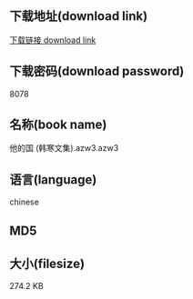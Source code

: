 ## 下载地址(download link)
[下载链接 download link](https://tutu365.netlify.app/?s=%E4%BB%96%E7%9A%84%E5%9B%BD+%28%E9%9F%A9%E5%AF%92%E6%96%87%E9%9B%86%29.azw3)

## 下载密码(download password)
8078

## 名称(book name)
他的国 (韩寒文集).azw3.azw3

## 语言(language)
chinese

## MD5


## 大小(filesize)
274.2 KB
